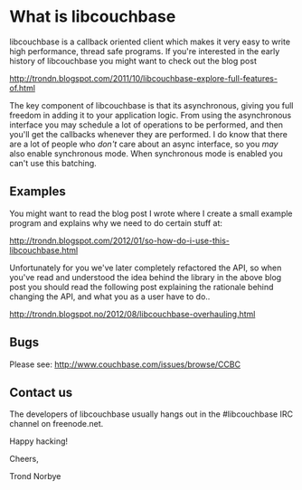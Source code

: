 What is libcouchbase
====================

libcouchbase is a callback oriented client which makes it very easy to
write high performance, thread safe programs. If you're interested in
the early history of libcouchbase you might want to check out the blog
post

http://trondn.blogspot.com/2011/10/libcouchbase-explore-full-features-of.html

The key component of libcouchbase is that its asynchronous, giving you
full freedom in adding it to your application logic. From using the
asynchronous interface you may schedule a lot of operations to be
performed, and then you'll get the callbacks whenever they are
performed. I do know that there are a lot of people who _don't_ care
about an async interface, so you _may_ also enable synchronous
mode. When synchronous mode is enabled you can't use this batching.

Examples
--------

You might want to read the blog post I wrote where I create a small
example program and explains why we need to do certain stuff at:

http://trondn.blogspot.com/2012/01/so-how-do-i-use-this-libcouchbase.html

Unfortunately for you we've later completely refactored the API, so
when you've read and understood the idea behind the library in the
above blog post you should read the following post explaining the
rationale behind changing the API, and what you as a user have to do..

http://trondn.blogspot.no/2012/08/libcouchbase-overhauling.html

Bugs
----

Please see: http://www.couchbase.com/issues/browse/CCBC

Contact us
----------

The developers of libcouchbase usually hangs out in the #libcouchbase
IRC channel on freenode.net.


Happy hacking!

Cheers,

Trond Norbye
